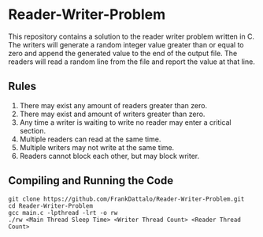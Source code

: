 # Reader-Writer-Problem
This repository contains a solution to the reader writer problem written in C.
The writers will generate a random integer value greater than or equal to zero
and append the generated value to the end of the output file.  The readers will
read a random line from the file and report the value at that line.

## Rules
1. There may exist any amount of readers greater than zero.
2. There may exist and amount of writers greater than zero.
3. Any time a writer is waiting to write no reader may enter a critical section.
4. Multiple readers can read at the same time.
5. Multiple writers may not write at the same time.
6. Readers cannot block each other, but may block writer.

## Compiling and Running the Code

```
git clone https://github.com/FrankDattalo/Reader-Writer-Problem.git
cd Reader-Writer-Problem
gcc main.c -lpthread -lrt -o rw
./rw <Main Thread Sleep Time> <Writer Thread Count> <Reader Thread Count>
```
